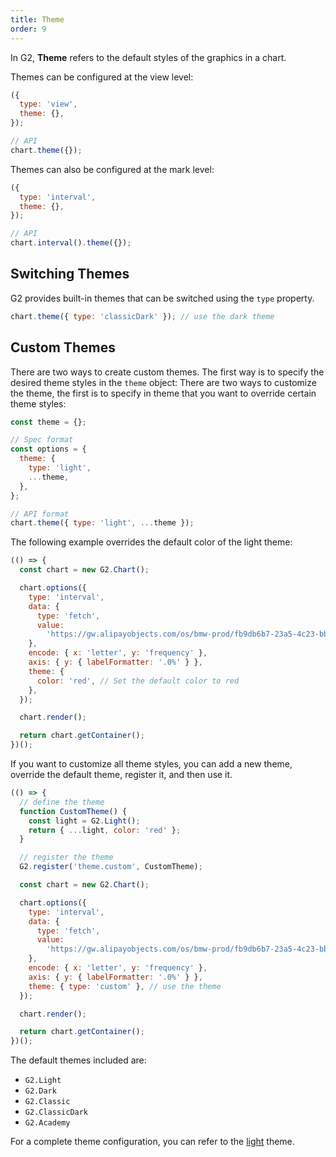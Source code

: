 ```yaml
---
title: Theme
order: 9
---
```


In G2, **Theme** refers to the default styles of the graphics in a chart.

Themes can be configured at the view level:

```js
({
  type: 'view',
  theme: {},
});
```

```js
// API
chart.theme({});
```

Themes can also be configured at the mark level:

```js
({
  type: 'interval',
  theme: {},
});
```

```js
// API
chart.interval().theme({});
```

## Switching Themes

G2 provides built-in themes that can be switched using the `type` property.


```js
chart.theme({ type: 'classicDark' }); // use the dark theme
```

## Custom Themes

There are two ways to create custom themes. The first way is to specify the desired theme styles in the `theme` object:
There are two ways to customize the theme, the first is to specify in theme that you want to override certain theme styles:

```js
const theme = {};

// Spec format
const options = {
  theme: {
    type: 'light',
    ...theme,
  },
};

// API format
chart.theme({ type: 'light', ...theme });
```

The following example overrides the default color of the light theme:

```js | ob
(() => {
  const chart = new G2.Chart();

  chart.options({
    type: 'interval',
    data: {
      type: 'fetch',
      value:
        'https://gw.alipayobjects.com/os/bmw-prod/fb9db6b7-23a5-4c23-bbef-c54a55fee580.csv',
    },
    encode: { x: 'letter', y: 'frequency' },
    axis: { y: { labelFormatter: '.0%' } },
    theme: {
      color: 'red', // Set the default color to red
    },
  });

  chart.render();

  return chart.getContainer();
})();
```

If you want to customize all theme styles, you can add a new theme, override the default theme, register it, and then use it.

```js | ob
(() => {
  // define the theme
  function CustomTheme() {
    const light = G2.Light();
    return { ...light, color: 'red' };
  }

  // register the theme
  G2.register('theme.custom', CustomTheme);

  const chart = new G2.Chart();

  chart.options({
    type: 'interval',
    data: {
      type: 'fetch',
      value:
        'https://gw.alipayobjects.com/os/bmw-prod/fb9db6b7-23a5-4c23-bbef-c54a55fee580.csv',
    },
    encode: { x: 'letter', y: 'frequency' },
    axis: { y: { labelFormatter: '.0%' } },
    theme: { type: 'custom' }, // use the theme
  });

  chart.render();

  return chart.getContainer();
})();
```

The default themes included are:

- `G2.Light`
- `G2.Dark`
- `G2.Classic`
- `G2.ClassicDark`
- `G2.Academy`

For a complete theme configuration, you can refer to the [light](https://github.com/antvis/G2/blob/v5/src/theme/light.ts) theme.

